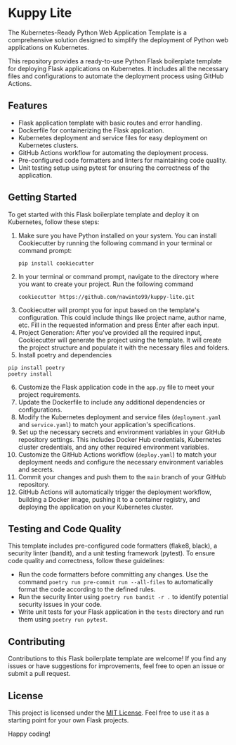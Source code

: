 # Kuppy Lite
The Kubernetes-Ready Python Web Application Template is a comprehensive solution designed to simplify the deployment of Python web applications on Kubernetes.

This repository provides a ready-to-use Python Flask boilerplate template for deploying Flask applications on Kubernetes. It includes all the necessary files and configurations to automate the deployment process using GitHub Actions.

## Features

- Flask application template with basic routes and error handling.
- Dockerfile for containerizing the Flask application.
- Kubernetes deployment and service files for easy deployment on Kubernetes clusters.
- GitHub Actions workflow for automating the deployment process.
- Pre-configured code formatters and linters for maintaining code quality.
- Unit testing setup using pytest for ensuring the correctness of the application.

## Getting Started

To get started with this Flask boilerplate template and deploy it on Kubernetes, follow these steps:

1. Make sure you have Python installed on your system. You can install Cookiecutter by running the following command in your terminal or command prompt:
   ```
   pip install cookiecutter
   ```
2. In your terminal or command prompt, navigate to the directory where you want to create your project. Run the following command
   ```
   cookiecutter https://github.com/nawinto99/kuppy-lite.git
   ```
3. Cookiecutter will prompt you for input based on the template's configuration. This could include things like project name, author name, etc. Fill in the requested information and press Enter after each input.
4. Project Generation: After you've provided all the required input, Cookiecutter will generate the project using the template. It will create the project structure and populate it with the necessary files and folders.
5. Install poetry and dependencies
  ```
  pip install poetry
  poetry install
  ```
6. Customize the Flask application code in the `app.py` file to meet your project requirements.
7. Update the Dockerfile to include any additional dependencies or configurations.
8. Modify the Kubernetes deployment and service files (`deployment.yaml` and `service.yaml`) to match your application's specifications.
9. Set up the necessary secrets and environment variables in your GitHub repository settings. This includes Docker Hub credentials, Kubernetes cluster credentials, and any other required environment variables.
10. Customize the GitHub Actions workflow (`deploy.yaml`) to match your deployment needs and configure the necessary environment variables and secrets.
11. Commit your changes and push them to the `main` branch of your GitHub repository.
12. GitHub Actions will automatically trigger the deployment workflow, building a Docker image, pushing it to a container registry, and deploying the application on your Kubernetes cluster.

## Testing and Code Quality

This template includes pre-configured code formatters (flake8, black), a security linter (bandit), and a unit testing framework (pytest). To ensure code quality and correctness, follow these guidelines:

- Run the code formatters before committing any changes. Use the command `poetry run pre-commit run --all-files` to automatically format the code according to the defined rules.
- Run the security linter using `poetry run bandit -r .` to identify potential security issues in your code.
- Write unit tests for your Flask application in the `tests` directory and run them using `poetry run pytest`.

## Contributing

Contributions to this Flask boilerplate template are welcome! If you find any issues or have suggestions for improvements, feel free to open an issue or submit a pull request.

## License

This project is licensed under the [MIT License](LICENSE). Feel free to use it as a starting point for your own Flask projects.

Happy coding!
